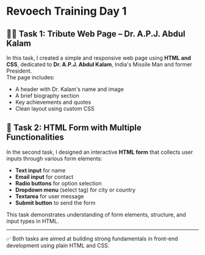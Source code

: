 # Revoech Training Day 1

## 👨‍🏫 Task 1: Tribute Web Page – Dr. A.P.J. Abdul Kalam

In this task, I created a simple and responsive web page using **HTML and CSS**, dedicated to **Dr. A.P.J. Abdul Kalam**, India's Missile Man and former President.  
The page includes:

- A header with Dr. Kalam's name and image
- A brief biography section
- Key achievements and quotes
- Clean layout using custom CSS

## 📝 Task 2: HTML Form with Multiple Functionalities

In the second task, I designed an interactive **HTML form** that collects user inputs through various form elements:

- **Text input** for name
- **Email input** for contact
- **Radio buttons** for option  selection
- **Dropdown menu** (select tag) for city or country
- **Textarea** for user message
- **Submit button** to send the form

This task demonstrates understanding of form elements, structure, and input types in HTML.

---

✅ Both tasks are aimed at building strong fundamentals in front-end development using plain HTML and CSS.
